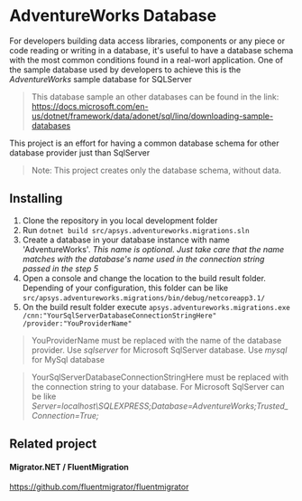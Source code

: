 # AdventureWorks Database 

For developers building data access libraries, components or any piece or code reading or writing in a database, it's useful to have a database schema with the most common conditions found in a real-worl application.
One of the sample database used by developers to achieve this is the _AdventureWorks_ sample database for SQLServer


>This database sample an other databases can be found in the link: https://docs.microsoft.com/en-us/dotnet/framework/data/adonet/sql/linq/downloading-sample-databases

This project is an effort for having a common database schema for other database provider just than SqlServer

> Note: This project creates only the database schema, without data.

## Installing

1. Clone the repository in you local development folder
2. Run `dotnet build src/apsys.adventureworks.migrations.sln`
3. Create a database in your database instance with name 'AdventureWorks'. _This name is optional. Just take care that the name matches with the database's name used in the connection string passed in the step 5_
4. Open a console and change the location to the build result folder. Depending of your configuration, this folder can be like `src/apsys.adventureworks.migrations/bin/debug/netcoreapp3.1/`
5. On the build result folder execute `apsys.adventureworks.migrations.exe /cnn:"YourSqlServerDatabaseConnectionStringHere" /provider:"YouProviderName"`

> YouProviderName must be replaced with the name of the database provider. Use _sqlserver_ for Microsoft SqlServer database. Use _mysql_ for MySql database

>YourSqlServerDatabaseConnectionStringHere must be replaced with the connection string to your database. For Microsoft SqlServer can be like _Server=localhost\SQLEXPRESS;Database=AdventureWorks;Trusted_Connection=True;_


## Related project 

#### Migrator.NET / FluentMigration

https://github.com/fluentmigrator/fluentmigrator